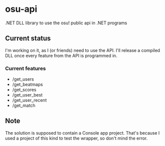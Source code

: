 # osu-api
.NET DLL library to use the osu! public api in .NET programs

## Current status
I'm working on it, as I (or friends) need to use the API.
I'll release a compiled DLL once every feature from the API is programmed in.

### Current features
* /get_users
* /get_beatmaps
* /get_scores
* /get_user_best
* /get_user_recent
* /get_match

## Note
The solution is supposed to contain a Console app project. That's because I used a project of this kind to test the wrapper, so don't mind the error.

